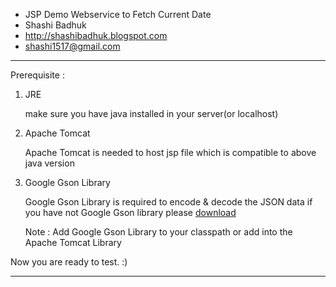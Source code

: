  * JSP Demo Webservice to Fetch Current Date
 * Shashi Badhuk
 * http://shashibadhuk.blogspot.com
 * shashi1517@gmail.com

 ---------------------------------------------------------------------
 Prerequisite :
 
 1) JRE

    make sure you have java installed in your server(or localhost)

    
 2) Apache Tomcat 

    Apache Tomcat is needed to host jsp file which is compatible to 
    above java version

    
 3) Google Gson Library

    Google Gson Library is required to encode & decode the JSON data
    if you have not Google Gson library please <a href="https://code.google.com/p/google-gson/downloads/detail?name=google-gson-2.2.4-release.zip&can=2&q=">download</a>
    
    Note : Add Google Gson Library to your classpath or add into the
    Apache Tomcat Library
 
 Now you are ready to test. :) 

 ----------------------------------------------------------------------
